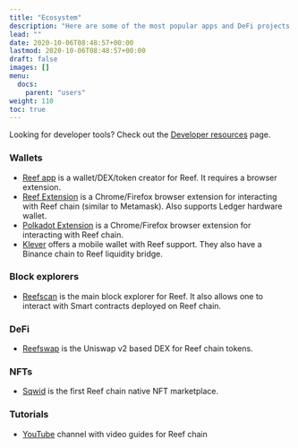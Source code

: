 ```yaml
---
title: "Ecosystem"
description: "Here are some of the most popular apps and DeFi projects on Reef."
lead: ""
date: 2020-10-06T08:48:57+00:00
lastmod: 2020-10-06T08:48:57+00:00
draft: false
images: []
menu:
  docs:
    parent: "users"
weight: 110
toc: true
---
```


Looking for developer tools? Check out the [Developer resources](/docs/developers/resources/) page.

### Wallets
 - [Reef app](https://app.reef.io) is a wallet/DEX/token creator for Reef. It requires a browser
   extension.
 - [Reef Extension](/docs/users/extension) is a Chrome/Firefox browser extension
   for interacting with Reef chain (similar to Metamask). Also supports Ledger hardware wallet.
 - [Polkadot Extension](https://polkadot.js.org/extension/) is a Chrome/Firefox browser extension
   for interacting with Reef chain.
 - [Klever](https://klever.io/) offers a mobile wallet with Reef support. They also have a Binance chain to Reef liquidity bridge.

### Block explorers
 - [Reefscan](https://reefscan.com) is the main block explorer for Reef. It also allows one to
   interact with Smart contracts deployed on Reef chain.

### DeFi
 - [Reefswap](https://reefswap.com) is the Uniswap v2 based DEX for Reef chain tokens.

### NFTs
 - [Sqwid](https://sqwid.app/) is the first Reef chain native NFT marketplace.

### Tutorials
 - [YouTube](https://www.youtube.com/playlist?list=PLkhTawnkvgfiHb7wIM932vp73V4Y2Sjfh) channel with
   video guides for Reef chain

